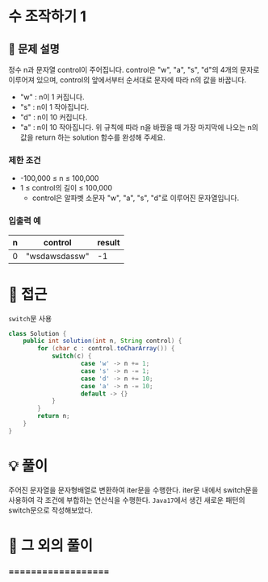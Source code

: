 # 수 조작하기 1

## 📌 문제 설명

정수 n과 문자열 control이 주어집니다. control은 "w", "a", "s", "d"의 4개의 문자로 이루어져 있으며, control의 앞에서부터 순서대로 문자에 따라 n의 값을 바꿉니다.

- "w" : n이 1 커집니다.
- "s" : n이 1 작아집니다.
- "d" : n이 10 커집니다.
- "a" : n이 10 작아집니다.
위 규칙에 따라 n을 바꿨을 때 가장 마지막에 나오는 n의 값을 return 하는 solution 함수를 완성해 주세요.

### 제한 조건

- -100,000 ≤ n ≤ 100,000
- 1 ≤ control의 길이 ≤ 100,000
  - control은 알파벳 소문자 "w", "a", "s", "d"로 이루어진 문자열입니다.

### 입출력 예

| n | control       | result |
| - | ------------- | ------ |
| 0 | "wsdawsdassw" | -1     |

# 🧐 접근

`switch`문 사용

```java
class Solution {
    public int solution(int n, String control) {
        for (char c : control.toCharArray()) {
            switch(c) {
                    case 'w' -> n += 1;
                    case 's' -> n -= 1;
                    case 'd' -> n += 10;
                    case 'a' -> n -= 10;
                    default -> {}
            }
        }
        return n;
    }
}
```

# 💡 풀이

주어진 문자열을 문자형배열로 변환하여 iter문을 수행한다.
iter문 내에서 switch문을 사용하여 각 조건에 부합하는 연산식을 수행한다.
`Java17`에서 생긴 새로운 패턴의 switch문으로 작성해보았다.

# 📘 그 외의 풀이

### ==================